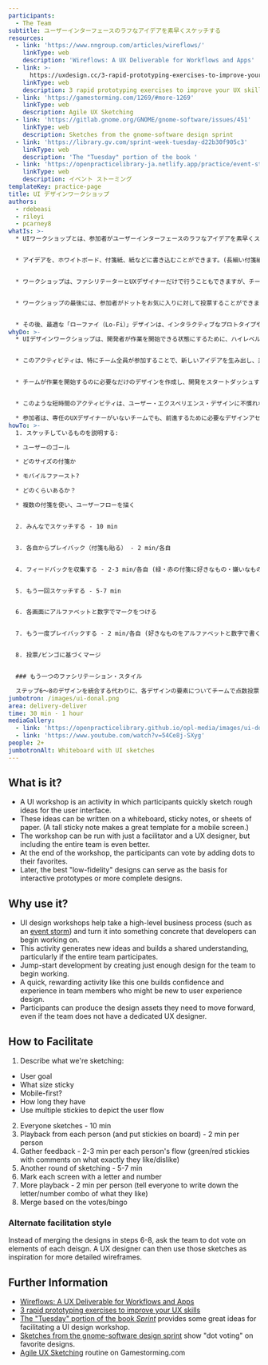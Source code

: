```yaml
---
participants:
  - The Team
subtitle: ユーザーインターフェースのラフなアイデアを素早くスケッチする
resources:
  - link: 'https://www.nngroup.com/articles/wireflows/'
    linkType: web
    description: 'Wireflows: A UX Deliverable for Workflows and Apps'
  - link: >-
      https://uxdesign.cc/3-rapid-prototyping-exercises-to-improve-your-skills-in-ux-design-f2c8b2d690b3
    linkType: web
    description: 3 rapid prototyping exercises to improve your UX skills
  - link: 'https://gamestorming.com/1269/#more-1269'
    linkType: web
    description: Agile UX Sketching
  - link: 'https://gitlab.gnome.org/GNOME/gnome-software/issues/451'
    linkType: web
    description: Sketches from the gnome-software design sprint
  - link: 'https://library.gv.com/sprint-week-tuesday-d22b30f905c3'
    linkType: web
    description: 'The "Tuesday" portion of the book '
  - link: 'https://openpracticelibrary-ja.netlify.app/practice/event-storming/'
    linkType: web
    description: イベント ストーミング
templateKey: practice-page
title: UI デザインワークショップ
authors:
  - rdebeasi
  - rileyi
  - pcarney8
whatIs: >-
  * UIワークショップとは、参加者がユーザーインターフェースのラフなアイデアを素早くスケッチするアクティビティです。


  * アイデアを、ホワイトボード、付箋紙、紙などに書き込むことができます。(長細い付箋紙を使えば、モバイル画面のテンプレートにもなります)


  * ワークショップは、ファシリテーターとUXデザイナーだけで行うこともできますが、チーム全員を含めるとさらに効果的です。


  * ワークショップの最後には、参加者がドットをお気に入りに対して投票することができます。


  * その後、最適な「ローファイ（Lo-Fi）」デザインは、インタラクティブなプロトタイプやより完全なデザインの基礎となることができます。
whyDo: >-
  * UIデザインワークショップは、開発者が作業を開始できる状態にするために、ハイレベルなビジネスプロセス([イベントストーム](https://openpracticelibrary-ja.netlify.app/practice/event-storming/)のようなもの)や、具体的なものを把握するのに役立ちます。


  * このアクティビティは、特にチーム全員が参加することで、新しいアイデアを生み出し、共通理解を深めることができます。


  * チームが作業を開始するのに必要なだけのデザインを作成し、開発をスタートダッシュすることができます。


  * このような短時間のアクティビティは、ユーザー・エクスペリエンス・デザインに不慣れなチームメンバーの自信と経験を育みます。

  * 参加者は、専任のUXデザイナーがいないチームでも、前進するために必要なデザインアセットを作成することができます。
howTo: >-
  1. スケッチしているものを説明する:

  * ユーザーのゴール

  * どのサイズの付箋か

  * モバイルファースト?

  * どのくらいあるか？

  * 複数の付箋を使い、ユーザーフローを描く


  2. みんなでスケッチする - 10 min


  3. 各自からプレイバック（付箋も貼る） - 2 min/各自


  4. フィードバックを収集する - 2-3 min/各自 (緑・赤の付箋に好きなもの・嫌いなもののコメントを記載)


  5. もう一回スケッチする - 5-7 min


  6. 各画面にアルファベットと数字でマークをつける


  7. もう一度プレイバックする - 2 min/各自 (好きなものをアルファベットと数字で書くように言う)


  8. 投票/ビンゴに基づくマージ


  ### もう一つのファシリテーション・スタイル

  ステップ6～8のデザインを統合する代わりに、各デザインの要素についてチームで点数投票を行うように依頼します。UXデザイナーは、これらのスケッチをインスピレーションとして、より詳細なワイヤーフレームを作成することができます。
jumbotron: /images/ui-donal.png
area: delivery-deliver
time: 30 min - 1 hour
mediaGallery:
  - link: 'https://openpracticelibrary.github.io/opl-media/images/ui-donal.png'
  - link: 'https://www.youtube.com/watch?v=54Ce8j-SXyg'
people: 2+
jumbotronAlt: Whiteboard with UI sketches
---
```

## What is it?

- A UI workshop is an activity in which participants quickly sketch rough ideas for the user interface.
- These ideas can be written on a whiteboard, sticky notes, or sheets of paper. (A tall sticky note makes a great template for a mobile screen.)
- The workshop can be run with just a facilitator and a UX designer, but including the entire team is even better.
- At the end of the workshop, the participants can vote by adding dots to their favorites.
- Later, the best "low-fidelity" designs can serve as the basis for interactive prototypes or more complete designs.

## Why use it?

- UI design workshops help take a high-level business process (such as an [event storm](https://openpracticelibrary-ja.netlify.app/practice/event-storming/)) and turn it into something concrete that developers can begin working on.
- This activity generates new ideas and builds a shared understanding, particularly if the entire team participates.
- Jump-start development by creating just enough design for the team to begin working.
- A quick, rewarding activity like this one builds confidence and experience in team members who might be new to user experience design.
- Participants can produce the design assets they need to move forward, even if the team does not have a dedicated UX designer.

## How to Facilitate

1. Describe what we're sketching:

- User goal
- What size sticky
- Mobile-first?
- How long they have
- Use multiple stickies to depict the user flow

2. Everyone sketches - 10 min
3. Playback from each person (and put stickies on board) - 2 min per person
4. Gather feedback - 2-3 min per each person's flow (green/red stickies with comments on what exactly they like/dislike)
5. Another round of sketching - 5-7 min
6. Mark each screen with a letter and number
7. More playback - 2 min per person (tell everyone to write down the letter/number combo of what they like)
8. Merge based on the votes/bingo

### Alternate facilitation style

Instead of merging the designs in steps 6-8, ask the team to dot vote on elements of each deisgn. A UX designer can then use those sketches as inspiration for more detailed wireframes.

## Further Information

- [Wireflows: A UX Deliverable for Workflows and Apps](https://www.nngroup.com/articles/wireflows/)
- [3 rapid prototyping exercises to improve your UX skills](https://uxdesign.cc/3-rapid-prototyping-exercises-to-improve-your-skills-in-ux-design-f2c8b2d690b3)
- [The "Tuesday" portion of the book _Sprint_](https://library.gv.com/sprint-week-tuesday-d22b30f905c3) provides some great ideas for facilitating a UI design workshop.
- [Sketches from the gnome-software design sprint](https://gitlab.gnome.org/GNOME/gnome-software/issues/451) show "dot voting" on favorite designs.
- [Agile UX Sketching](https://gamestorming.com/1269/#more-1269) routine on Gamestorming.com
